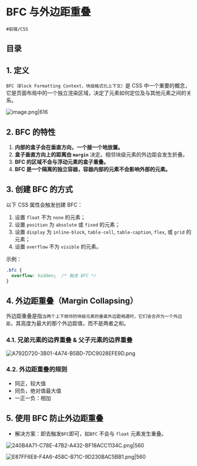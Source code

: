 
# BFC 与外边距重叠


`#前端/CSS`   


## 目录
<!-- toc -->
 ## 1. 定义 

`BFC（Block Formatting Context，块级格式化上下文）`是 CSS 中一个重要的概念，它是页面布局中的一个独立渲染区域，决定了元素如何定位及与其他元素之间的关系。

![image.png|616](https://832-1310531898.cos.ap-beijing.myqcloud.com/yuque/54562a17d3dbd31f0f89a9e125bfe2c3.png)

## 2. BFC 的特性

1. **内部的盒子会在垂直方向，一个接一个地放置。**
2. **盒子垂直方向上的距离由 `margin`** 决定。相邻块级元素的外边距会发生折叠。
3. **BFC 的区域不会与浮动元素的盒子重叠。**
4. **BFC 是一个隔离的独立容器，容器内部的元素不会影响外部的元素。**

## 3. 创建 BFC 的方式

以下 CSS 属性会触发创建 BFC：

1. 设置 `float` 不为 `none` 的元素；
2. 设置 `position` 为 `absolute` 或 `fixed` 的元素；
3. 设置 `display` 为 `inline-block`, `table-cell`, `table-caption`, `flex`, 或 `grid` 的元素；
4. 设置 `overflow` 不为 `visible` 的元素。

示例：
```css
.bfc {
  overflow: hidden;  /* 触发 BFC */
}
```

## 4. 外边距重叠（Margin Collapsing）

外边距重叠是指`当两个上下相邻的块级元素的垂直外边距相遇时，它们会合并为一个外边距`，其高度为最大的那个外边距值，而不是两者之和。

### 4.1. 兄弟元素的边界重叠 & 父子元素的边界重叠

![A792D720-3B01-4A74-B5BD-7DC9028EFE9D.png](https://832-1310531898.cos.ap-beijing.myqcloud.com/yuque/e34a6a6d31a5c93b4d342ec4a57f596b.png)

### 4.2. 外边距重叠的规则

- 同正，较大值 
- 同负，绝对值最大值
- 一正一负：相加

## 5. 使用 BFC 防止外边距重叠

- 解决方案：即去触发`BFC`即可，如`BFC` 不会与 `float` 元素发生重叠。

![240B4A71-C78E-47B2-A432-BF18ACC1134C.png|560](https://832-1310531898.cos.ap-beijing.myqcloud.com/yuque/c4f97a2d27026987eb2967c1a6d48207.png)

![E87FF6E8-F4A6-458C-B71C-9D230BAC5BB1.png|560](https://832-1310531898.cos.ap-beijing.myqcloud.com/yuque/ff8df8522e39084cec5d64669309ac23.png)

